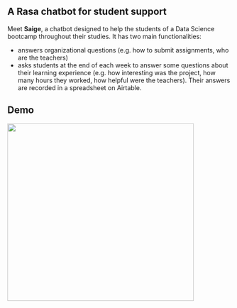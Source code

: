 ## A Rasa chatbot for student support

Meet **Saige**, a chatbot designed to help the students of a Data Science bootcamp throughout their studies.
It has two main functionalities:
- answers organizational questions (e.g. how to submit assignments, who are the teachers)
- asks students at the end of each week to answer some questions about their learning experience (e.g. how interesting was the project, how many hours they worked, how helpful were the teachers). Their answers are recorded in a spreadsheet on Airtable.

## Demo
<img src="https://github.com/lorenanda/rasa-chatbot/blob/master/demo_slack.gif" width="420px" height="400px">
